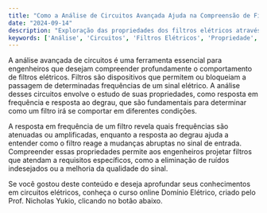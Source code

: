 ```yaml
---
title: "Como a Análise de Circuitos Avançada Ajuda na Compreensão de Filtros Elétricos?"
date: "2024-09-14"
description: "Exploração das propriedades dos filtros elétricos através da análise avançada de circuitos."
keywords: ['Análise', 'Circuitos', 'Filtros Elétricos', 'Propriedade', 'Degrau']
---
```


A análise avançada de circuitos é uma ferramenta essencial para engenheiros que desejam compreender profundamente o comportamento de filtros elétricos. Filtros são dispositivos que permitem ou bloqueiam a passagem de determinadas frequências de um sinal elétrico. A análise desses circuitos envolve o estudo de suas propriedades, como resposta em frequência e resposta ao degrau, que são fundamentais para determinar como um filtro irá se comportar em diferentes condições.

A resposta em frequência de um filtro revela quais frequências são atenuadas ou amplificadas, enquanto a resposta ao degrau ajuda a entender como o filtro reage a mudanças abruptas no sinal de entrada. Compreender essas propriedades permite aos engenheiros projetar filtros que atendam a requisitos específicos, como a eliminação de ruídos indesejados ou a melhoria da qualidade do sinal.

Se você gostou deste conteúdo e deseja aprofundar seus conhecimentos em circuitos elétricos, conheça o curso online Domínio Elétrico, criado pelo Prof. Nicholas Yukio, clicando no botão abaixo.